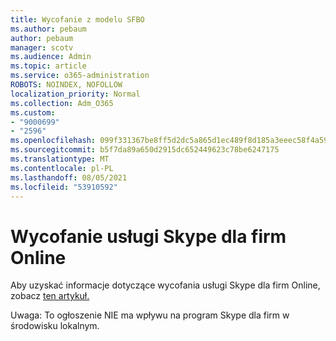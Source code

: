 ```yaml
---
title: Wycofanie z modelu SFBO
ms.author: pebaum
author: pebaum
manager: scotv
ms.audience: Admin
ms.topic: article
ms.service: o365-administration
ROBOTS: NOINDEX, NOFOLLOW
localization_priority: Normal
ms.collection: Adm_O365
ms.custom:
- "9000699"
- "2596"
ms.openlocfilehash: 099f331367be8ff5d2dc5a865d1ec489f8d185a3eeec58f4a59ca50fa8a65ee7
ms.sourcegitcommit: b5f7da89a650d2915dc652449623c78be6247175
ms.translationtype: MT
ms.contentlocale: pl-PL
ms.lasthandoff: 08/05/2021
ms.locfileid: "53910592"
---
```

# <a name="skype-for-business-online-retirement"></a>Wycofanie usługi Skype dla firm Online

Aby uzyskać informacje dotyczące wycofania usługi Skype dla firm Online, zobacz [ten artykuł.](https://techcommunity.microsoft.com/t5/Microsoft-Teams-Blog/Skype-for-Business-Online-to-Be-Retired-in-2021/ba-p/777833)

Uwaga: To ogłoszenie NIE ma wpływu na program Skype dla firm w środowisku lokalnym. 